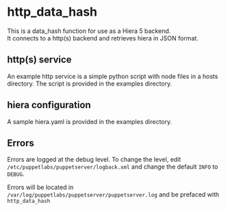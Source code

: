 # http&#95;data&#95;hash

This is a data&#95;hash function for use as a Hiera 5 backend.  
It connects to a http(s) backend and retrieves hiera in JSON
format.

## http(s) service

An example http service is a simple python script with node files in a hosts directory.
The script is provided in the examples directory.

## hiera configuration

A sample hiera.yaml is provided in the examples directory.

## Errors

Errors are logged at the debug level.
To change the level, edit `/etc/puppetlabs/puppetserver/logback.xml` and change the default `INFO` to `DEBUG`.

Errors will be located in `/var/log/puppetlabs/puppetserver/puppetserver.log` and be prefaced with `http_data_hash`
